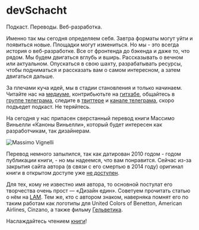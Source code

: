 # devSchacht

Подкаст. Переводы. Веб-разработка.

Именно так мы сегодня определяем себя. Завтра форматы могут уйти и появиться новые. Площадки могут измениться. Но мы - это всегда история о веб-разработке. Все от фронтенда до бэкенда и даже то, что рядом. Мы будем двигаться вглубь и вширь. Рассказывать о вечном или актуальном. Опускаться в свою шахту, разрабатывать ресурсы, чтобы подниматься и рассказать вам о самом интересном, а затем двигаться дальше.

За плечами куча идей, мы в стадии становления и только начинаем. Читайте нас на [медиуме](https://medium.com/devschacht), контрибьютьте на [гитхабе](https://github.com/devSchacht), общайтесь в [группе телеграма](https://t.me/joinchat/AAAAAAxsOrYueOfrTHy85Q), следите в [твиттере](https://twitter.com/DevSchacht) и [канале телеграма](https://t.me/devSchacht), скоро подъедет подкаст. Не теряйтесь.

На сегодня у нас припасен сверстанный перевод книги Массимо Виньелли «Каноны Виньелли», который будет интересен как разработчикам, так дизайнерам.

![Massimo Vignelli](https://github.com/devSchacht/articles/blob/master/the-vignelli-canon/massimo_vignelli.jpg)

Перевод немного запылился, так как датирован 2010 годом - годом публикации книги, - но мы надеемся, что вам понравится. Сейчас из-за закрытия сайта автора (в связи с его смертью в 2014 году) оригинал книги в открытом доступе уже [не доступен](http://www.vignelli.com/canon.pdf).

Для тех, кому не известно имя автора, то основной постулат его творчества очень прост — «Дизайн един». Советуем прочитать статью о нём на [LAM](http://www.lookatme.ru/mag/people/icon/204241-vignelli). Тем же, кто с автором знаком, наверняка помнят его по таким работам как логотипы для United Colors of Benetton, American Airlines, Cinzano, а также фильму [Гельветика](https://youtu.be/9g3Ogtgleyg).

Наслаждайтесь чтением [книги](https://github.com/devSchacht/articles/blob/master/the-vignelli-canon/the-vignelli-canon.pdf)!

